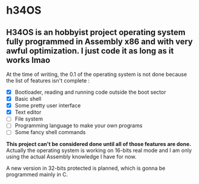 # h34OS

H34OS is an hobbyist project operating system fully programmed in Assembly x86 and with very awful optimization. I just code it as long as it works lmao
-----

At the time of writing, the 0.1 of the operating system is not done because the list of features isn't complete :
  - [X] Bootloader, reading and running code outside the boot sector
  - [X] Basic shell
  - [X] Some pretty user interface
  - [X] Text editor
  - [ ] File system
  - [ ] Programming language to make your own programs
  - [ ] Some fancy shell commands
 
 **This project can't be considered done until all of those features are done.**
 Actually the operating system is working on 16-bits real mode and I am only using
 the actual Assembly knowledge I have for now.
 
 A new version in 32-bits protected is planned, which is gonna be programmed mainly
 in C.
